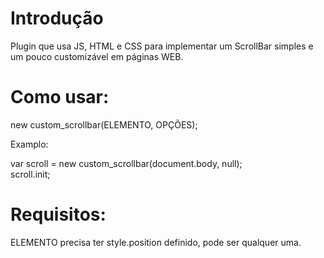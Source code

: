 # Introdução

Plugin que usa JS, HTML e CSS para implementar um ScrollBar simples e um pouco customizável em páginas WEB.

# Como usar:

new custom_scrollbar(ELEMENTO, OPÇÕES);

Examplo: 

var scroll = new custom_scrollbar(document.body, null);\
scroll.init;

# Requisitos:

ELEMENTO precisa ter style.position definido, pode ser qualquer uma.
